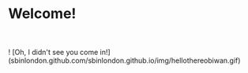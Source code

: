 # Welcome!
<br>
<br>
! [Oh, I didn't see you come in!] (sbinlondon.github.com/sbinlondon.github.io/img/hellothereobiwan.gif)
